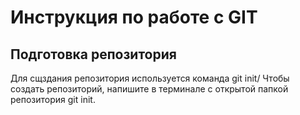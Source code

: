 # Инструкция по работе с GIT #


## Подготовка репозитория ##

Для сщздания репозитория используется команда git init/ Чтобы создать репозиторий, напишите в терминале с открытой папкой репозитория git init.
